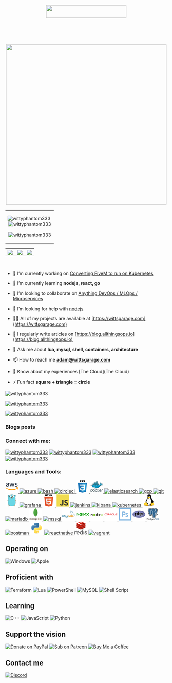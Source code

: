 <p align="center">
  <img width="250" height="40" src="https://img.shields.io/badge/-Wittyphantom333-43255c?style=for-the-badge&logo=atom&logoColor=white">
</p>
</br></br></br>
<p align="center">
  <img width="500" height="500" src="https://i.imgur.com/QFw0fla.png">
</p>

<table cellspacing="0" cellpadding="0" style="border=0;border-collapse: collapse;">
  <tr style="border: none;">
    <td align="center" style="padding=0;width=50%;border: none;">
     <p><img align="left" src="https://github-readme-stats.vercel.app/api/top-langs?username=wittyphantom333&show_icons=true&locale=en&layout=compact" alt="wittyphantom333" /></p>

<p>&nbsp;<img align="center" src="https://github-readme-stats.vercel.app/api?username=wittyphantom333&show_icons=true&locale=en" alt="wittyphantom333" /></p>

<p><img align="center" src="https://github-readme-streak-stats.herokuapp.com/?user=wittyphantom333&" alt="wittyphantom333" /></p>
    </td>
  </tr>
</table>

<table cellspacing="0" cellpadding="0" style="border=0;border-collapse: collapse;">
  <tr style="border: none;">
    <td align="center" style="padding=0;width=50%;border: none;">
      <img align="center" style="padding=0;" src="https://github-readme-stats.vercel.app/api?username=wittyphantom333&show_icons=true&hide_border=true&count_private=true&theme=dracula" />
    </td>
    <td align="center" style="padding=0;width=50%;border: none;">
      <img align="center" style="padding=0;" src="https://github-readme-stats.vercel.app/api/top-langs/?username=wittyphantom333&show_icons=true&hide_border=true&count_private=true&layout=compact&theme=dracula" />
    </td>
    <td align="center" style="padding=0;width=50%;border: none;">
      <img align="center" style="padding=0;" src="https://github-readme-stats.vercel.app/api/top-langs/?username=wittyphantom333&show_icons=true&hide_border=true&count_private=true&layout=compact&theme=dracula" />
    </td>
  </tr>
</table>

<br />


- 🔭 I’m currently working on [Converting FiveM to run on Kubernetes](https://github.com/wittyphantom333/infrastructure-fivem)

- 🌱 I’m currently learning **nodejs, react, go**

- 👯 I’m looking to collaborate on [Anything DevOps / MLOps / Microservices](https://github.com/wittyphantom333/ato-cli)

- 🤝 I’m looking for help with [nodejs](https://github.com/wittyphantom333/react-app)

- 👨‍💻 All of my projects are available at [https://wittsgarage.com](https://wittsgarage.com)

- 📝 I regularly write articles on [https://blog.allthingsops.io](https://blog.allthingsops.io)

- 💬 Ask me about **lua, mysql, shell, containers, architecture**

- 📫 How to reach me **adam@wittsgarage.com**

- 📄 Know about my experiences [The Cloud](The Cloud)

- ⚡ Fun fact **square + triangle = circle**

<p align="left"> <img src="https://komarev.com/ghpvc/?username=wittyphantom333&label=Profile%20views&color=0e75b6&style=flat" alt="wittyphantom333" /> </p>

<p align="left"> <a href="https://github.com/ryo-ma/github-profile-trophy"><img src="https://github-profile-trophy.vercel.app/?username=wittyphantom333" alt="wittyphantom333" /></a> </p>

<p align="left"> <a href="https://twitter.com/wittyphantom333" target="blank"><img src="https://img.shields.io/twitter/follow/wittyphantom333?logo=twitter&style=for-the-badge" alt="wittyphantom333" /></a> </p>

### Blogs posts
<!-- BLOG-POST-LIST:START -->
<!-- BLOG-POST-LIST:END -->

<h3 align="left">Connect with me:</h3>
<p align="left">
<a href="https://dev.to/wittyphantom333" target="blank"><img align="center" src="https://raw.githubusercontent.com/rahuldkjain/github-profile-readme-generator/master/src/images/icons/Social/devto.svg" alt="wittyphantom333" height="30" width="40" /></a>
<a href="https://twitter.com/wittyphantom333" target="blank"><img align="center" src="https://raw.githubusercontent.com/rahuldkjain/github-profile-readme-generator/master/src/images/icons/Social/twitter.svg" alt="wittyphantom333" height="30" width="40" /></a>
<a href="https://stackoverflow.com/users/wittyphantom333" target="blank"><img align="center" src="https://raw.githubusercontent.com/rahuldkjain/github-profile-readme-generator/master/src/images/icons/Social/stack-overflow.svg" alt="wittyphantom333" height="30" width="40" /></a>
<a href="https://codesandbox.com/wittyphantom333" target="blank"><img align="center" src="https://raw.githubusercontent.com/rahuldkjain/github-profile-readme-generator/master/src/images/icons/Social/codesandbox.svg" alt="wittyphantom333" height="30" width="40" /></a>
</p>

<h3 align="left">Languages and Tools:</h3>
<p align="left"> <a href="https://aws.amazon.com" target="_blank" rel="noreferrer"> <img src="https://raw.githubusercontent.com/devicons/devicon/master/icons/amazonwebservices/amazonwebservices-original-wordmark.svg" alt="aws" width="40" height="40"/> </a> <a href="https://azure.microsoft.com/en-in/" target="_blank" rel="noreferrer"> <img src="https://www.vectorlogo.zone/logos/microsoft_azure/microsoft_azure-icon.svg" alt="azure" width="40" height="40"/> </a> <a href="https://www.gnu.org/software/bash/" target="_blank" rel="noreferrer"> <img src="https://www.vectorlogo.zone/logos/gnu_bash/gnu_bash-icon.svg" alt="bash" width="40" height="40"/> </a> <a href="https://circleci.com" target="_blank" rel="noreferrer"> <img src="https://www.vectorlogo.zone/logos/circleci/circleci-icon.svg" alt="circleci" width="40" height="40"/> </a> <a href="https://www.w3schools.com/css/" target="_blank" rel="noreferrer"> <img src="https://raw.githubusercontent.com/devicons/devicon/master/icons/css3/css3-original-wordmark.svg" alt="css3" width="40" height="40"/> </a> <a href="https://www.docker.com/" target="_blank" rel="noreferrer"> <img src="https://raw.githubusercontent.com/devicons/devicon/master/icons/docker/docker-original-wordmark.svg" alt="docker" width="40" height="40"/> </a> <a href="https://www.elastic.co" target="_blank" rel="noreferrer"> <img src="https://www.vectorlogo.zone/logos/elastic/elastic-icon.svg" alt="elasticsearch" width="40" height="40"/> </a> <a href="https://cloud.google.com" target="_blank" rel="noreferrer"> <img src="https://www.vectorlogo.zone/logos/google_cloud/google_cloud-icon.svg" alt="gcp" width="40" height="40"/> </a> <a href="https://git-scm.com/" target="_blank" rel="noreferrer"> <img src="https://www.vectorlogo.zone/logos/git-scm/git-scm-icon.svg" alt="git" width="40" height="40"/> </a> <a href="https://golang.org" target="_blank" rel="noreferrer"> <img src="https://raw.githubusercontent.com/devicons/devicon/master/icons/go/go-original.svg" alt="go" width="40" height="40"/> </a> <a href="https://grafana.com" target="_blank" rel="noreferrer"> <img src="https://www.vectorlogo.zone/logos/grafana/grafana-icon.svg" alt="grafana" width="40" height="40"/> </a> <a href="https://www.w3.org/html/" target="_blank" rel="noreferrer"> <img src="https://raw.githubusercontent.com/devicons/devicon/master/icons/html5/html5-original-wordmark.svg" alt="html5" width="40" height="40"/> </a> <a href="https://developer.mozilla.org/en-US/docs/Web/JavaScript" target="_blank" rel="noreferrer"> <img src="https://raw.githubusercontent.com/devicons/devicon/master/icons/javascript/javascript-original.svg" alt="javascript" width="40" height="40"/> </a> <a href="https://www.jenkins.io" target="_blank" rel="noreferrer"> <img src="https://www.vectorlogo.zone/logos/jenkins/jenkins-icon.svg" alt="jenkins" width="40" height="40"/> </a> <a href="https://www.elastic.co/kibana" target="_blank" rel="noreferrer"> <img src="https://www.vectorlogo.zone/logos/elasticco_kibana/elasticco_kibana-icon.svg" alt="kibana" width="40" height="40"/> </a> <a href="https://kubernetes.io" target="_blank" rel="noreferrer"> <img src="https://www.vectorlogo.zone/logos/kubernetes/kubernetes-icon.svg" alt="kubernetes" width="40" height="40"/> </a> <a href="https://www.linux.org/" target="_blank" rel="noreferrer"> <img src="https://raw.githubusercontent.com/devicons/devicon/master/icons/linux/linux-original.svg" alt="linux" width="40" height="40"/> </a> <a href="https://mariadb.org/" target="_blank" rel="noreferrer"> <img src="https://www.vectorlogo.zone/logos/mariadb/mariadb-icon.svg" alt="mariadb" width="40" height="40"/> </a> <a href="https://www.mongodb.com/" target="_blank" rel="noreferrer"> <img src="https://raw.githubusercontent.com/devicons/devicon/master/icons/mongodb/mongodb-original-wordmark.svg" alt="mongodb" width="40" height="40"/> </a> <a href="https://www.microsoft.com/en-us/sql-server" target="_blank" rel="noreferrer"> <img src="https://www.svgrepo.com/show/303229/microsoft-sql-server-logo.svg" alt="mssql" width="40" height="40"/> </a> <a href="https://www.mysql.com/" target="_blank" rel="noreferrer"> <img src="https://raw.githubusercontent.com/devicons/devicon/master/icons/mysql/mysql-original-wordmark.svg" alt="mysql" width="40" height="40"/> </a> <a href="https://www.nginx.com" target="_blank" rel="noreferrer"> <img src="https://raw.githubusercontent.com/devicons/devicon/master/icons/nginx/nginx-original.svg" alt="nginx" width="40" height="40"/> </a> <a href="https://nodejs.org" target="_blank" rel="noreferrer"> <img src="https://raw.githubusercontent.com/devicons/devicon/master/icons/nodejs/nodejs-original-wordmark.svg" alt="nodejs" width="40" height="40"/> </a> <a href="https://www.oracle.com/" target="_blank" rel="noreferrer"> <img src="https://raw.githubusercontent.com/devicons/devicon/master/icons/oracle/oracle-original.svg" alt="oracle" width="40" height="40"/> </a> <a href="https://www.photoshop.com/en" target="_blank" rel="noreferrer"> <img src="https://raw.githubusercontent.com/devicons/devicon/master/icons/photoshop/photoshop-line.svg" alt="photoshop" width="40" height="40"/> </a> <a href="https://www.php.net" target="_blank" rel="noreferrer"> <img src="https://raw.githubusercontent.com/devicons/devicon/master/icons/php/php-original.svg" alt="php" width="40" height="40"/> </a> <a href="https://www.postgresql.org" target="_blank" rel="noreferrer"> <img src="https://raw.githubusercontent.com/devicons/devicon/master/icons/postgresql/postgresql-original-wordmark.svg" alt="postgresql" width="40" height="40"/> </a> <a href="https://postman.com" target="_blank" rel="noreferrer"> <img src="https://www.vectorlogo.zone/logos/getpostman/getpostman-icon.svg" alt="postman" width="40" height="40"/> </a> <a href="https://www.python.org" target="_blank" rel="noreferrer"> <img src="https://raw.githubusercontent.com/devicons/devicon/master/icons/python/python-original.svg" alt="python" width="40" height="40"/> </a> <a href="https://reactnative.dev/" target="_blank" rel="noreferrer"> <img src="https://reactnative.dev/img/header_logo.svg" alt="reactnative" width="40" height="40"/> </a> <a href="https://redis.io" target="_blank" rel="noreferrer"> <img src="https://raw.githubusercontent.com/devicons/devicon/master/icons/redis/redis-original-wordmark.svg" alt="redis" width="40" height="40"/> </a> <a href="https://www.vagrantup.com/" target="_blank" rel="noreferrer"> <img src="https://www.vectorlogo.zone/logos/vagrantup/vagrantup-icon.svg" alt="vagrant" width="40" height="40"/> </a> </p>

## Operating on
![Windows](https://img.shields.io/badge/Windows-0078D6?style=for-the-badge&logo=windows&logoColor=white)
![Apple](https://img.shields.io/badge/mac%20os-000000?style=for-the-badge&logo=apple&logoColor=white)

## Proficient with
![Terraform](https://img.shields.io/badge/terraform-7B42BC?style=for-the-badge&logo=terraform&logoColor=white)
![Lua](https://img.shields.io/badge/lua-%232C2D72.svg?style=for-the-badge&logo=lua&logoColor=white)
![PowerShell](https://img.shields.io/badge/powershell-5391FE?style=for-the-badge&logo=powershell&logoColor=white)
![MySQL](https://img.shields.io/badge/mysql-%2300f.svg?style=for-the-badge&logo=mysql&logoColor=white)
![Shell Script](https://img.shields.io/badge/shell_script-%23121011.svg?style=for-the-badge&logo=gnu-bash&logoColor=white)

## Learning
![C++](https://img.shields.io/badge/c++-%2300599C.svg?style=for-the-badge&logo=c%2B%2B&logoColor=white)
![JavaScript](https://img.shields.io/badge/javascript-%23323330.svg?style=for-the-badge&logo=javascript&logoColor=%23F7DF1E)
![Python](https://img.shields.io/badge/python-3670A0?style=for-the-badge&logo=python&logoColor=ffdd54)

## Support the vision
[![Donate on PayPal](https://img.shields.io/badge/Donate-PayPal-%2300457C?style=for-the-badge&logo=paypal)](https://paypal.me/adamewitt)
[![Sub on Patreon](https://img.shields.io/badge/Support-Patreon-%23FF424D?style=for-the-badge&logo=patreon)](https://www.patreon.com/baycityroleplay)
[![Buy Me a Coffee](https://img.shields.io/badge/Coffee-BuyMeACoffee-%23FFDD00?style=for-the-badge&logo=buymeacoffee)](https://www.buymeacoffee.com/adamewitt)

## Contact me
[![Discord](https://img.shields.io/badge/discord-%235865F2.svg?style=for-the-badge&logo=discord&logoColor=white)](https://discord.gg/baycity)

<!---
wittyphantom333/wittyphantom333 is a ✨ special ✨ repository because its `README.md` (this file) appears on your GitHub profile.
You can click the Preview link to take a look at your changes.
--->
